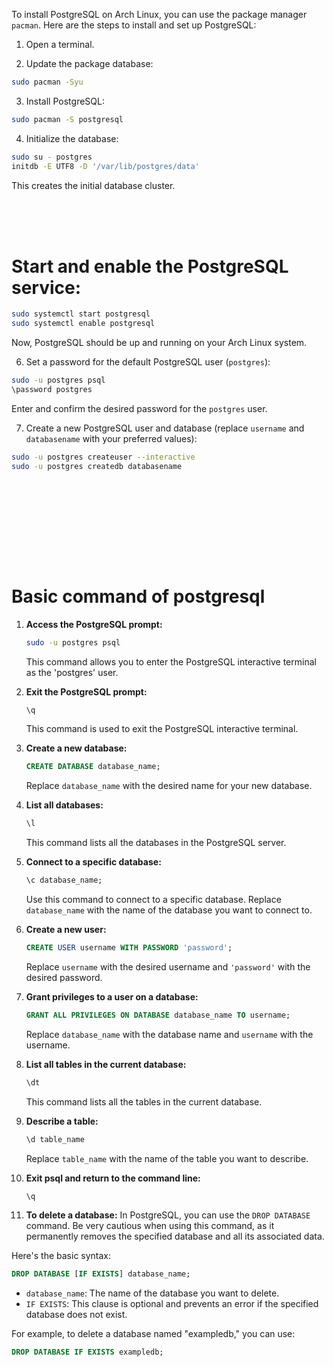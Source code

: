 To install PostgreSQL on Arch Linux, you can use the package manager `pacman`. Here are the steps to install and set up PostgreSQL:

1. Open a terminal.

2. Update the package database:

```bash
sudo pacman -Syu
```

3. Install PostgreSQL:

```bash
sudo pacman -S postgresql
```

4. Initialize the database:

```bash
sudo su - postgres
initdb -E UTF8 -D '/var/lib/postgres/data'

```

This creates the initial database cluster.

<br> <br> <br>

# Start and enable the PostgreSQL service:

```bash
sudo systemctl start postgresql
sudo systemctl enable postgresql
```

Now, PostgreSQL should be up and running on your Arch Linux system.

6. Set a password for the default PostgreSQL user (`postgres`):

```bash
sudo -u postgres psql
\password postgres
```

Enter and confirm the desired password for the `postgres` user.

7. Create a new PostgreSQL user and database (replace `username` and `databasename` with your preferred values):

```bash
sudo -u postgres createuser --interactive
sudo -u postgres createdb databasename
```

<br> <br>

<br> <br>

<br> <br>

# Basic command of postgresql

1. **Access the PostgreSQL prompt:**
   ```bash
   sudo -u postgres psql
   ```

   This command allows you to enter the PostgreSQL interactive terminal as the 'postgres' user.

2. **Exit the PostgreSQL prompt:**
   ```sql
   \q
   ```

   This command is used to exit the PostgreSQL interactive terminal.

3. **Create a new database:**
   ```sql
   CREATE DATABASE database_name;
   ```

   Replace `database_name` with the desired name for your new database.

4. **List all databases:**
   ```sql
   \l
   ```

   This command lists all the databases in the PostgreSQL server.

5. **Connect to a specific database:**
   ```sql
   \c database_name;
   ```

   Use this command to connect to a specific database. Replace `database_name` with the name of the database you want to connect to.

6. **Create a new user:**
   ```sql
   CREATE USER username WITH PASSWORD 'password';
   ```

   Replace `username` with the desired username and `'password'` with the desired password.

7. **Grant privileges to a user on a database:**
   ```sql
   GRANT ALL PRIVILEGES ON DATABASE database_name TO username;
   ```

   Replace `database_name` with the database name and `username` with the username.

8. **List all tables in the current database:**
   ```sql
   \dt
   ```

   This command lists all the tables in the current database.

9. **Describe a table:**
   ```sql
   \d table_name
   ```

   Replace `table_name` with the name of the table you want to describe.

10. **Exit psql and return to the command line:**
    ```sql
    \q
    ```

11. **To delete a database:**
In PostgreSQL, you can use the `DROP DATABASE` command. Be very cautious when using this command, as it permanently removes the specified database and all its associated data.

Here's the basic syntax:

```sql
DROP DATABASE [IF EXISTS] database_name;
```

- `database_name`: The name of the database you want to delete.
- `IF EXISTS`: This clause is optional and prevents an error if the specified database does not exist.

For example, to delete a database named "exampledb," you can use:

```sql
DROP DATABASE IF EXISTS exampledb;
```

